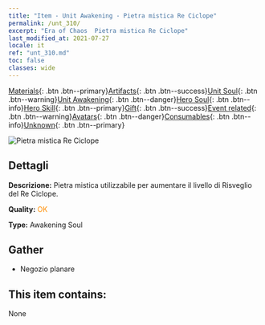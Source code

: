 ```yaml
---
title: "Item - Unit Awakening - Pietra mistica Re Ciclope"
permalink: /unt_310/
excerpt: "Era of Chaos  Pietra mistica Re Ciclope"
last_modified_at: 2021-07-27
locale: it
ref: "unt_310.md"
toc: false
classes: wide
---
```

 [Materials](/ItemsIT/){: .btn .btn--primary}[Artifacts](/ItemsIT/Artifacts/){: .btn .btn--success}[Unit Soul](/ItemsIT/UnitSoul/){: .btn .btn--warning}[Unit Awakening](/ItemsIT/UnitAwakening/){: .btn .btn--danger}[Hero Soul](/ItemsIT/HeroSoul/){: .btn .btn--info}[Hero Skill](/ItemsIT/HeroSkill/){: .btn .btn--primary}[Gift](/ItemsIT/Gift/){: .btn .btn--success}[Event related](/ItemsIT/Events/){: .btn .btn--warning}[Avatars](/ItemsIT/Avatars/){: .btn .btn--danger}[Consumables](/ItemsIT/Consumables/){: .btn .btn--info}[Unknown](/ItemsIT/Unknown/){: .btn .btn--primary}

 ![Pietra mistica Re Ciclope](/images/u/tia_duyanjuren.jpg)

## Dettagli
 **Descrizione:** Pietra mistica utilizzabile per aumentare il livello di Risveglio del Re Ciclope.

 **Quality:** <span style="color: #FF8C00">OK</span>

 **Type:** Awakening Soul

## Gather

*    Negozio planare 

## This item contains:

  None

